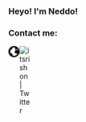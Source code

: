 ### Heyo! I'm Neddo!

### Contact me:

[<img align="left" alt="neddo.dev" width="22px" src="https://raw.githubusercontent.com/iconic/open-iconic/master/svg/globe.svg" />][website]
[<img align="left" alt="itsrishon | Twitter" width="22px" src="https://cdn.jsdelivr.net/npm/simple-icons@v3/icons/twitter.svg" />][twitter]

[website]: https://neddo.dev
[twitter]: https://twitter.com/realneddo
